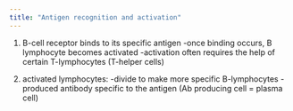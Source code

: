 ```yaml
---
title: "Antigen recognition and activation"
---
```

1) B-cell receptor binds to its specific antigen
-once binding occurs, B lymphocyte becomes activated
-activation often requires the help of certain T-lymphocytes (T-helper cells)

2) activated lymphocytes:
-divide to make more specific B-lymphocytes
-produced antibody specific to the antigen (Ab producing cell = plasma cell)

